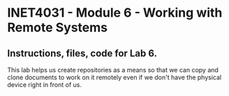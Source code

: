 # INET4031 - Module 6 - Working with Remote Systems

## Instructions, files, code for Lab 6.

This lab helps us create repositories as a means so that we can copy and clone documents to work on it remotely even if we don't have the physical device right in front of us.





